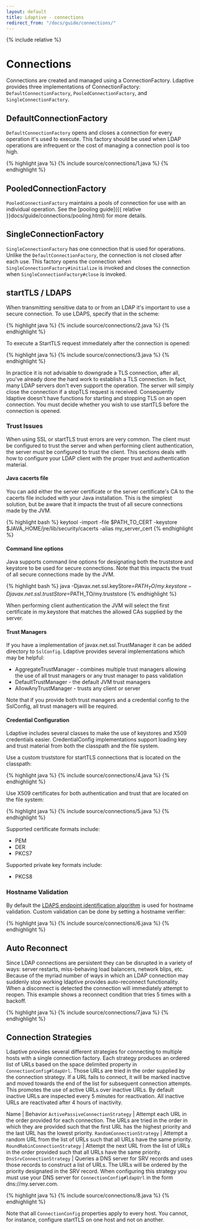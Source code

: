 ```yaml
---
layout: default
title: Ldaptive - connections
redirect_from: "/docs/guide/connections/"
---
```


{% include relative %}

# Connections

Connections are created and managed using a ConnectionFactory. Ldaptive provides three implementations of ConnectionFactory: `DefaultConnectionFactory`, `PooledConnectionFactory`, and `SingleConnectionFactory`.

## DefaultConnectionFactory

`DefaultConnectionFactory` opens and closes a connection for every operation it's used to execute. This factory should be used when LDAP operations are infrequent or the cost of managing a connection pool is too high.

{% highlight java %}
{% include source/connections/1.java %}
{% endhighlight %}

## PooledConnectionFactory

`PooledConnectionFactory` maintains a pools of connection for use with an individual operation. See the [pooling guide]({{ relative }}docs/guide/connections/pooling.html) for more details.

## SingleConnectionFactory
`SingleConnectionFactory` has one connection that is used for operations. Unlike the `DefaultConnectionFactory`, the connection is not closed after each use. This factory opens the connection when `SingleConnectionFactory#initialize` is invoked and closes the connection when `SingleConnectionFactory#close` is invoked.

## startTLS / LDAPS

When transmitting sensitive data to or from an LDAP it's important to use a secure connection. To use LDAPS, specify that in the scheme:

{% highlight java %}
{% include source/connections/2.java %}
{% endhighlight %}

To execute a StartTLS request immediately after the connection is opened:

{% highlight java %}
{% include source/connections/3.java %}
{% endhighlight %}

In practice it is not advisable to downgrade a TLS connection, after all, you've already done the hard work to establish a TLS connection. In fact, many LDAP servers don't even support the operation. The server will simply close the connection if a stopTLS request is received. Consequently ldaptive doesn't have functions for starting and stopping TLS on an open connection. You must decide whether you wish to use startTLS before the connection is opened.

### Trust Issues

When using SSL or startTLS trust errors are very common. The client must be configured to trust the server and when performing client authentication, the server must be configured to trust the client. This sections deals with how to configure your LDAP client with the proper trust and authentication material.

#### Java cacerts file

You can add either the server certificate or the server certificate's CA to the cacerts file included with your Java installation. This is the simplest solution, but be aware that it impacts the trust of all secure connections made by the JVM.

{% highlight bash %}
keytool -import -file $PATH_TO_CERT -keystore $JAVA_HOME/jre/lib/security/cacerts -alias my_server_cert
{% endhighlight %}

#### Command line options

Java supports command line options for designating both the truststore and keystore to be used for secure connections. Note that this impacts the trust of all secure connections made by the JVM.

{% highlight bash %}
java -Djavax.net.ssl.keyStore=$PATH_TO/my.keystore -Djavax.net.ssl.trustStore=$PATH_TO/my.truststore
{% endhighlight %}

When performing client authentication the JVM will select the first certificate in my.keystore that matches the allowed CAs supplied by the server. 

#### Trust Managers

If you have a implementation of javax.net.ssl.TrustManager it can be added directory to `SslConfig`. Ldaptive provides several implementations which may be helpful:

- AggregateTrustManager - combines multiple trust managers allowing the use of all trust managers or any trust manager to pass validation
- DefaultTrustManager - the default JVM trust managers
- AllowAnyTrustManager - trusts any client or server

Note that if you provide both trust managers and a credential config to the SslConfig, all trust managers will be required.

#### Credential Configuration

Ldaptive includes several classes to make the use of keystores and X509 credentials easier. CredentialConfig implementations support loading key and trust material from both the classpath and the file system.

Use a custom truststore for startTLS connections that is located on the classpath:

{% highlight java %}
{% include source/connections/4.java %}
{% endhighlight %}

Use X509 certificates for both authentication and trust that are located on the file system:

{% highlight java %}
{% include source/connections/5.java %}
{% endhighlight %}

Supported certificate formats include:

- PEM
- DER
- PKCS7

Supported private key formats include:

- PKCS8

### Hostname Validation

By default the [LDAPS endpoint identification algorithm](https://docs.oracle.com/en/java/javase/11/docs/specs/security/standard-names.html) is used for hostname validation. Custom validation can be done by setting a hostname verifier:

{% highlight java %}
{% include source/connections/6.java %}
{% endhighlight %}

## Auto Reconnect

Since LDAP connections are persistent they can be disrupted in a variety of ways: server restarts, miss-behaving load balancers, network blips, etc. Because of the myriad number of ways in which an LDAP connection may suddenly stop working ldaptive provides auto-reconnect functionality. When a disconnect is detected the connection will immediately attempt to reopen.
This example shows a reconnect condition that tries 5 times with a backoff.

{% highlight java %}
{% include source/connections/7.java %}
{% endhighlight %}

## Connection Strategies

Ldaptive provides several different strategies for connecting to multiple hosts with a single connection factory. Each strategy produces an ordered list of URLs based on the space delimited property in `ConnectionConfig#ldapUrl`. Those URLs are tried in the order supplied by the connection strategy. If a URL fails to connect, it will be marked inactive and moved towards the end of the list for subsequent connection attempts. This promotes the use of active URLs over inactive URLs. By default inactive URLs are inspected every 5 minutes for reactivation. All inactive URLs are reactivated after 4 hours of inactivity.

Name | Behavior
`ActivePassiveConnectionStrategy` | Attempt each URL in the order provided for each connection. The URLs are tried in the order in which they are provided such that the first URL has the highest priority and the last URL has the lowest priority.
`RandomConnectionStrategy` | Attempt a random URL from the list of URLs such that all URLs have the same priority.
`RoundRobinConnectionStrategy` | Attempt the next URL from the list of URLs in the order provided such that all URLs have the same priority.
`DnsSrvConnectionStrategy` | Queries a DNS server for SRV records and uses those records to construct a list of URLs. The URLs will be ordered by the priority designated in the SRV record. When configuring this strategy you must use your DNS server for `ConnectionConfig#ldapUrl` in the form dns://my.server.com.

{% highlight java %}
{% include source/connections/8.java %}
{% endhighlight %}

Note that all `ConnectionConfig` properties apply to every host. You cannot, for instance, configure startTLS on one host and not on another.
